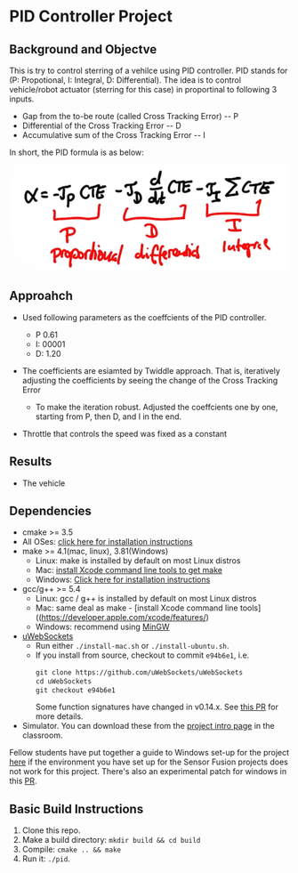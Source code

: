 
# PID Controller Project


## Background and Objectve

This is try to control sterring of a vehilce using PID controller. 
PID stands for (P: Propotional, I: Integral, D: Differential). The idea is to control vehicle/robot actuator (sterring for this case) in proportinal to following 3 inputs.

- Gap from the to-be route (called Cross Tracking Error)  -- P 
- Differential of the Cross Tracking Error -- D
- Accumulative sum of the Cross Tracking Error -- I 

In short, the PID formula is as below: 

![img](./pid.png)




## Approahch 

- Used following parameters as the coeffcients of the PID controller. 
    - P  0.61
    - I: 00001
    - D: 1.20

- The coefficients are esiamted by Twiddle approach. That is, iteratively adjusting the coefficients by seeing the change of the Cross Tracking Error
    - To make the iteration robust. Adjusted the coeffcients one by one, starting from P, then D, and I in the end. 

- Throttle that controls the speed was fixed as a constant 



## Results 

- The vehicle 










## Dependencies

* cmake >= 3.5
 * All OSes: [click here for installation instructions](https://cmake.org/install/)
* make >= 4.1(mac, linux), 3.81(Windows)
  * Linux: make is installed by default on most Linux distros
  * Mac: [install Xcode command line tools to get make](https://developer.apple.com/xcode/features/)
  * Windows: [Click here for installation instructions](http://gnuwin32.sourceforge.net/packages/make.htm)
* gcc/g++ >= 5.4
  * Linux: gcc / g++ is installed by default on most Linux distros
  * Mac: same deal as make - [install Xcode command line tools]((https://developer.apple.com/xcode/features/)
  * Windows: recommend using [MinGW](http://www.mingw.org/)
* [uWebSockets](https://github.com/uWebSockets/uWebSockets)
  * Run either `./install-mac.sh` or `./install-ubuntu.sh`.
  * If you install from source, checkout to commit `e94b6e1`, i.e.
    ```
    git clone https://github.com/uWebSockets/uWebSockets 
    cd uWebSockets
    git checkout e94b6e1
    ```
    Some function signatures have changed in v0.14.x. See [this PR](https://github.com/udacity/CarND-MPC-Project/pull/3) for more details.
* Simulator. You can download these from the [project intro page](https://github.com/udacity/self-driving-car-sim/releases) in the classroom.

Fellow students have put together a guide to Windows set-up for the project [here](https://s3-us-west-1.amazonaws.com/udacity-selfdrivingcar/files/Kidnapped_Vehicle_Windows_Setup.pdf) if the environment you have set up for the Sensor Fusion projects does not work for this project. There's also an experimental patch for windows in this [PR](https://github.com/udacity/CarND-PID-Control-Project/pull/3).

## Basic Build Instructions

1. Clone this repo.
2. Make a build directory: `mkdir build && cd build`
3. Compile: `cmake .. && make`
4. Run it: `./pid`. 
